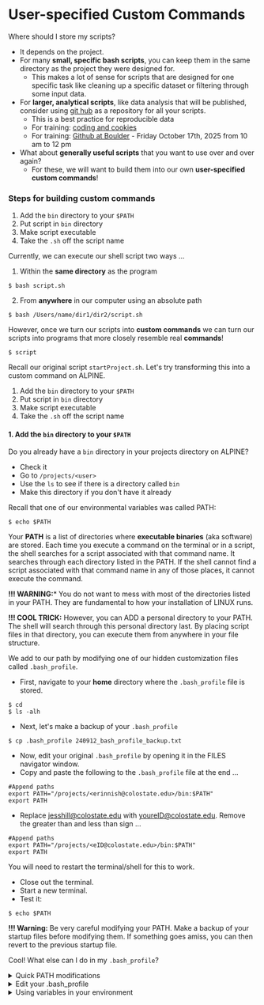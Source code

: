 # User-specified Custom Commands

Where should I store my scripts?

- It depends on the project.
- For many **small, specific bash scripts**, you can keep them in the same directory as the project they were designed for.
  - This makes a lot of sense for scripts that are designed for one specific task like cleaning up a specific dataset or filtering through some input data.
- For **larger, analytical scripts**, like data analysis that will be published, consider using [git hub](https://github.com/) as a repository for all your scripts.
  - This is a best practice for reproducible data
  - For training: [coding and cookies](https://libguides.colostate.edu/coding-cookies/home)
  - For training: [Github at Boulder](https://calendar.colorado.edu/event/git-github-in-depth-an-rc-short-course) - Friday October 17th, 2025 from 10 am to 12 pm
- What about **generally useful scripts** that you want to use over and over again?
  - For these, we will want to build them into our own **user-specified custom commands**!

### Steps for building custom commands

1. Add the `bin` directory to your `$PATH`
2. Put script in `bin` directory
3. Make script executable
4. Take the `.sh` off the script name

Currently, we can execute our shell script two ways …
1. Within the **same directory** as the program

```
$ bash script.sh
```

2. From **anywhere** in our computer using an absolute path

```
$ bash /Users/name/dir1/dir2/script.sh
```

However, once we turn our scripts into **custom commands** we can turn our scripts into programs that more closely resemble real **commands**!

```
$ script
```

Recall our original script `startProject.sh`. Let's try transforming this into a custom command on ALPINE.

1. Add the `bin` directory to your `$PATH`
2. Put script in `bin` directory
3. Make script executable
4. Take the `.sh` off the script name

#### 1. Add the `bin` directory to your `$PATH`

Do you already have a `bin` directory in your projects directory on ALPINE?

- Check it
- Go to `/projects/<user>`
- Use the `ls` to see if there is a directory called `bin`
- Make this directory if you don't have it already

Recall that one of our environmental variables was called PATH:

```
$ echo $PATH
```

Your **PATH** is a list of directories where **executable binaries** (aka software) are stored. Each time you execute a command on the terminal or in a script, the shell searches for a script associated with that command name. It searches through each directory listed in the PATH. If the shell cannot find a script associated with that command name in any of those places, it cannot execute the command.

**!!! WARNING:*** You do not want to mess with most of the directories listed in your PATH. They are fundamental to how your installation of LINUX runs.

**!!! COOL TRICK:** However, you can ADD a personal directory to your PATH. The shell will search through this personal directory last. By placing script files in that directory, you can execute them from anywhere in your file structure.

We add to our path by modifying one of our hidden customization files called `.bash_profile`.

- First, navigate to your **home** directory where the `.bash_profile` file is stored.

```
$ cd
$ ls -alh
```

- Next, let's make a backup of your `.bash_profile`

```
$ cp .bash_profile 240912_bash_profile_backup.txt
```

- Now, edit your original `.bash_profile` by opening it in the FILES navigator window.
- Copy and paste the following to the `.bash_profile` file at the end …

```
#Append paths
export PATH="/projects/<erinnish@colostate.edu>/bin:$PATH"
export PATH
```

- Replace jesshill@colostate.edu with youreID@colostate.edu. Remove the greater than and less than sign ... 

```
#Append paths
export PATH="/projects/<eID@colostate.edu>/bin:$PATH"
export PATH
```

You will need to restart the terminal/shell for this to work.

- Close out the terminal.
- Start a new terminal.
- Test it:

```
$ echo $PATH
```

**!!! Warning:** Be very careful modifying your PATH. Make a backup of your startup files before modifying them. If something goes amiss, you can then revert to the previous startup file.

Cool! What else can I do in my `.bash_profile`?

<details>
  <summary>Quick PATH modifications</summary>

**example .bash_profile modifications**

```
# Change colors so they look cooler:
export CLICOLOR=1
export LSCOLORS=GxFxBxDxGxegedabagacad
 
# My prompt: 
# Change the color of the prompt: 
export PS1="\[\033[36m\]\u\[\033[m\]@\[\033[32m\]\h:\[\033[33;1m\]\w\[\033[m\]\$ "
# Make my prompt shorter - good for teaching:
PS1='\u:\W\$ '
 
# My aliases
alias srm='rm -i'
```

More references here:
- [Guide to editing the prompt](https://phoenixnap.com/kb/change-bash-prompt-linux)
- [How to change colors](https://www.howtogeek.com/307899/how-to-change-the-colors-of-directories-and-files-in-the-ls-command/)
  - Note: the variable is LSCOLORS on Alpine, not LS_COLORS as in their tutorial

</details>

<details>
  <summary>Edit your .bash_profile</summary>

**!!! Warning:** Be very careful modifying your PATH. Make a backup of your startup files before modifying them. If something goes amiss, you can then revert to the previous startup file.

Update $PATH environmental variable …
- Navigate to home directory using `$ cd`
- See if there is already a file called `.bash_profile`
  - If one already exists, make a backup of it using `$ cp .bash_profile bash_profile_backup.txt`
  - If it doesnt exist, make one using `$ touch .bash_profile`
- Edit the bash profile to inlcude the name of your new scripts path. For example: `Users/jesshill/myscripts`

```
export PATH="/Users/jesshill/myscripts:$PATH"
```

- for yours, if your path (use pwd to check) is <mypath>, put it in here where <mypath> is the absolute path of your scripts directory.

```
export PATH="<mypath>:$PATH"
```

To enact the changes, either close and re-open the terminal OR type:

```
$ source .bash_profile
```

**!!! Warning:** 
- Please be very careful with this. You can really alter your computer's behavior this way. Test this out on ALPINE first before you try this on your own laptop.
- Before changing your `.bash_profile`, make a backup.
- If you have run into some trouble doing this, just delete the `.bash_profile` file and re-start the terminal. Or, revert to a backed up `.bash_profile` and re-start the terminal.

** Other fun things you can do with .bash_profile**

The `.bash_profile` file executes every time you open a new terminal window. So, you can put lots of cool stuff in here like your alias commands. You can also customize the colors of your terminal.

```
# My custom paths
export PATH="<mypath>:$PATH"
 
# My alias commands:
alias srm='rm -i'
 
# Change my colors so they look cooler:
export PS1="\[\033[36m\]\u\[\033[m\]@\[\033[32m\]\h:\[\033[33;1m\]\w\[\033[m\]\$ "
export CLICOLOR=1
export LSCOLORS=ExFxBxDxCxegedabagacad
```

</details>

<details>
  <summary>Using variables in your environment</summary>

**Chaning settings in your environment**

Now that we've had practice with variables, and seen some environmental variables, let's explore how `ls` uses an environmental variable to color its output.

Maybe you already have it, to check, do:

```
printenv | grep COLOR
```

Does anyone have any output from this?

If you already do, then it's being set somewhere, which is fine. This next lesson will show you how to configure it.

**Background**

On linux, doing `ls –color` tells ls to look at the environmental variable `LS_COLORS` for settings on how to color directories, links, executable files, and other more advanced types of files.

On BSD (Macs), `ls -G` does the same, but it looks for the variable `LSCOLORS`.

Usually, these flags are supplied in the alias. Do:

```
alias ls
```

to see if you have the flag set. If not, do:

```
# linux (Windows Ubuntu)
alias ls='ls --color'
 
# BSD (Mac Terminal)
alias ls='ls -G'
```

This insures that `ls` will color its output, and is probably already set for you. If you like how it colors its output already, that's OK, we're just tinkering for now.

**Syntax of `LSCOLORS/LS_COLORS`**

</details>














